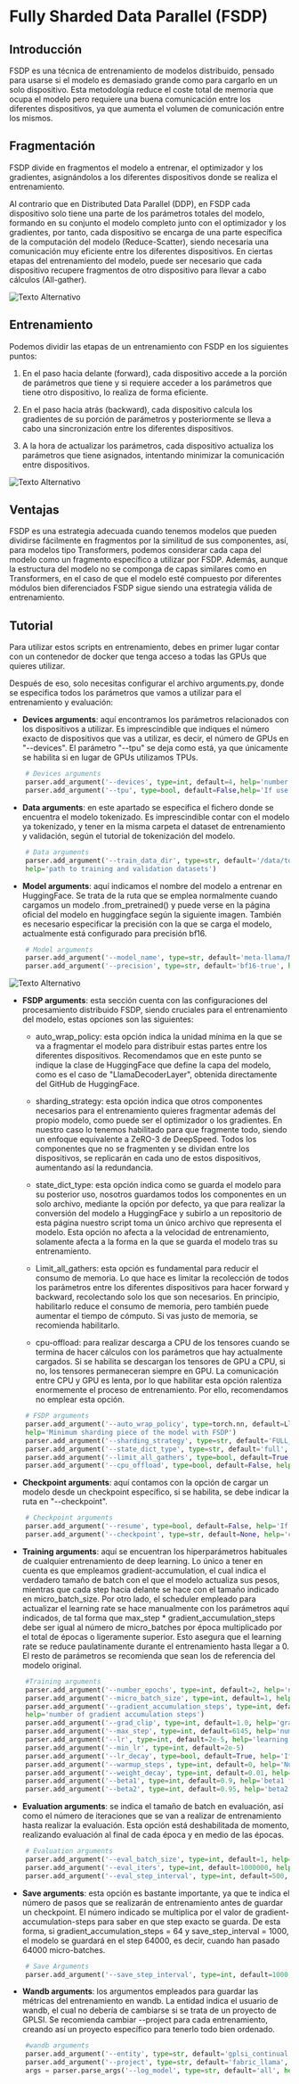# Fully Sharded Data Parallel (FSDP)

## Introducción

FSDP es una técnica de entrenamiento de modelos distribuido, pensado para usarse si el modelo es demasiado grande como para cargarlo en un solo dispositivo. Esta metodología reduce el coste total de memoria que ocupa el modelo pero requiere una buena comunicación entre los diferentes dispositivos, ya que aumenta el volumen de comunicación entre los mismos.

## Fragmentación

FSDP divide en fragmentos el modelo a entrenar, el optimizador y los gradientes, asignándolos a los diferentes dispositivos donde se realiza el entrenamiento. 

Al contrario que en Distributed Data Parallel (DDP), en FSDP cada dispositivo solo tiene una parte de los parámetros totales del modelo, formando en su conjunto el modelo completo junto con el optimizador y los gradientes, por tanto, cada dispositivo se encarga de una parte específica de la computación del modelo (Reduce-Scatter), siendo necesaria una comunicación muy eficiente entre los diferentes dispositivos. En ciertas etapas del entrenamiento del modelo, puede ser necesario que cada dispositivo recupere fragmentos de otro dispositivo para llevar a cabo cálculos (All-gather).

![Texto Alternativo](https://github.com/gplsi/Wiki/blob/main/.static/images/fsdp_sharding.png)  <!-- Source: https://pytorch.org/tutorials/intermediate/FSDP_tutorial.html -->


## Entrenamiento

Podemos dividir las etapas de un entrenamiento con FSDP en los siguientes puntos:

1. En el paso hacia delante (forward), cada dispositivo accede a la porción de parámetros que tiene y si requiere acceder a los parámetros que tiene otro dispositivo, lo realiza de forma eficiente.

2. En el paso hacia atrás (backward), cada dispositivo calcula los gradientes de su porción de parámetros y posteriormente se lleva a cabo una sincronización entre los diferentes dispositivos.

3. A la hora de actualizar los parámetros, cada dispositivo actualiza los parámetros que tiene asignados, intentando minimizar la comunicación entre dispositivos.

![Texto Alternativo](https://github.com/gplsi/Wiki/blob/main/.static/images/fsdp_workflow.png)  <!-- Source: https://pytorch.org/tutorials/intermediate/FSDP_tutorial.html -->

## Ventajas

FSDP es una estrategia adecuada cuando tenemos modelos que pueden dividirse fácilmente en fragmentos por la similitud de sus componentes, así, para modelos tipo Transformers, podemos considerar cada capa del modelo como un fragmento específico a utilizar por FSDP. Además, aunque la estructura del modelo no se componga de capas similares como en Transformers, en el caso de que el modelo esté compuesto por diferentes módulos bien diferenciados FSDP sigue siendo una estrategia válida de entrenamiento.

## Tutorial

Para utilizar estos scripts en entrenamiento, debes en primer lugar contar con un contenedor de docker que tenga acceso a todas las GPUs que quieres utilizar.

Después de eso, solo necesitas configurar el archivo arguments.py, donde se especifica todos los parámetros que vamos a utilizar para el entrenamiento y evaluación:

- **Devices arguments**: aquí encontramos los parámetros relacionados con los dispositivos a utilizar. Es imprescindible que indiques el número exacto de dispositivos que vas a utilizar, es decir, el número de GPUs en "--devices". El parámetro "--tpu" se deja como está, ya que únicamente se habilita si en lugar de GPUs utilizamos TPUs.

```python
    # Devices arguments
    parser.add_argument('--devices', type=int, default=4, help='number of devices to use')
    parser.add_argument('--tpu', type=bool, default=False,help='If use TPU')
```

-  **Data arguments**: en este apartado se especifica el fichero donde se encuentra el modelo tokenizado. Es imprescindible contar con el modelo ya tokenizado, y tener en la misma carpeta el dataset de entrenamiento y validación, según el tutorial de tokenización del modelo.

```python    
    # Data arguments
    parser.add_argument('--train_data_dir', type=str, default='/data/tokenized_datasets_miquel_TTL',
    help='path to training and validation datasets')
```

-  **Model arguments**: aquí indicamos el nombre del modelo a entrenar en HuggingFace. Se trata de la ruta que se emplea normalmente cuando cargamos un modelo .from_pretrained() y puede verse en la página oficial del modelo en huggingface según la siguiente imagen. También es necesario especificar la precisión con la que se carga el modelo, actualmente está configurado para precisión bf16.

```python    
    # Model arguments
    parser.add_argument('--model_name', type=str, default='meta-llama/Meta-Llama-3-8B', help='name of the model')
    parser.add_argument('--precision', type=str, default='bf16-true', help='Precision for the loaded model')
```    

![Texto Alternativo](https://github.com/gplsi/Wiki/blob/main/.static/images/nombre_modelo.png)  <!-- Source: https://pytorch.org/tutorials/intermediate/FSDP_tutorial.html -->


-  **FSDP arguments**: esta sección cuenta con las configuraciones del procesamiento distribuido FSDP, siendo cruciales para el entrenamiento del modelo, estas opciones son las siguientes:
    
    - auto_wrap_policy: esta opción indica la unidad mínima en la que se va a fragmentar el modelo para distribuir estas partes entre los diferentes dispositivos. Recomendamos que en este punto se indique la clase de HuggingFace que define la capa del modelo, como es el caso de "LlamaDecoderLayer", obtenida directamente del GitHub de HuggingFace.

    - sharding_strategy: esta opción indica que otros componentes necesarios para el entrenamiento quieres fragmentar además del propio modelo, como puede ser el optimizador o los gradientes. En nuestro caso lo tenemos habilitado para que fragmente todo, siendo un enfoque equivalente a ZeRO-3 de DeepSpeed. Todos los componentes que no se fragmenten y se dividan entre los dispositivos, se replicarán en cada uno de estos dispositivos, aumentando así la redundancia.
 
    - state_dict_type: esta opción indica como se guarda el modelo para su posterior uso, nosotros guardamos todos los componentes en un solo archivo, mediante la opción por defecto, ya que para realizar la conversión del modelo a HuggingFace y subirlo a un repositorio de esta página nuestro script toma un único archivo que representa el modelo. Esta opción no afecta a la velocidad de entrenamiento, solamente afecta a la forma en la que se guarda el modelo tras su entrenamiento.
 
    - Limit_all_gathers: esta opción es fundamental para reducir el consumo de memoria. Lo que hace es limitar la recolección de todos los parámetros entre los diferentes dispositivos para hacer forward y backward, recolectando solo los que son necesarios. En principio, habilitarlo reduce el consumo de memoria, pero también puede aumentar el tiempo de cómputo. Si vas justo de memoria, se recomienda habilitarlo.
 
    - cpu-offload: para realizar descarga a CPU de los tensores cuando se termina de hacer cálculos con los parámetros que hay actualmente cargados. Si se habilita se descargan los tensores de GPU a CPU, si no, los tensores permaneceran siempre en GPU. La comunicación entre CPU y GPU es lenta, por lo que habilitar esta opción ralentiza enormemente el proceso de entrenamiento. Por ello, recomendamos no emplear esta opción.

```python    
    # FSDP arguments
    parser.add_argument('--auto_wrap_policy', type=torch.nn, default=LlamaDecoderLayer,
    help='Minimum sharding piece of the model with FSDP')
    parser.add_argument('--sharding_strategy', type=str, default='FULL_SHARD', help='Sharding strategy to use')
    parser.add_argument('--state_dict_type', type=str, default='full', help='State dict type to save')
    parser.add_argument('--limit_all_gathers', type=bool, default=True, help='Limit all gathers')
    parser.add_argument('--cpu_offload', type=bool, default=False, help='Tensor ofload to CPU during training')
```

 - **Checkpoint arguments**: aquí contamos con la opción de cargar un modelo desde un checkpoint específico, si se habilita, se debe indicar la ruta en "--checkpoint".
```python    
    # Checkpoint arguments
    parser.add_argument('--resume', type=bool, default=False, help='If resume load from checkpoint')
    parser.add_argument('--checkpoint', type=str, default=None, help='checkpoint route for resume')
``` 


 - **Training arguments**: aquí se encuentran los hiperparámetros habituales de cualquier entrenamiento de deep learning. Lo único a tener en cuenta es que empleamos gradient-accumulation, el cual indica el verdadero tamaño de batch con el que el modelo actualiza sus pesos, mientras que cada step hacia delante se hace con el tamaño indicado en micro_batch_size. Por otro lado, el scheduler empleado para actualizar el learning rate se hace manualmente con los parámetros aquí indicados, de tal forma que max_step * gradient_accumulation_steps debe ser igual al número de micro_batches por época multiplicado por el total de épocas o ligeramente superior. Esto asegura que el learning rate se reduce paulatinamente durante el entrenamiento hasta llegar a 0. El resto de parámetros se recomienda que sean los de referencia del modelo original.

```python    
    #Training arguments
    parser.add_argument('--number_epochs', type=int, default=2, help='number of epochs to train')
    parser.add_argument('--micro_batch_size', type=int, default=1, help='size of each data batch')
    parser.add_argument('--gradient_accumulation_steps', type=int, default=64,
    help='number of gradient accumulation steps')
    parser.add_argument('--grad_clip', type=int, default=1.0, help='gradient clipping')
    parser.add_argument('--max_step', type=int, default=6145, help='number of gradients accumulations performed')
    parser.add_argument('--lr', type=int, default=2e-5, help='learning rate for the entire model')
    parser.add_argument('--min_lr', type=int, default=2e-5)
    parser.add_argument('--lr_decay', type=bool, default=True, help='If the learning rate decay')
    parser.add_argument('--warmup_steps', type=int, default=0, help='Number of initial steps for warmup')
    parser.add_argument('--weight_decay', type=int, default=0.01, help='weight decay', default=0.01)
    parser.add_argument('--beta1', type=int, default=0.9, help='beta1 for adam')
    parser.add_argument('--beta2', type=int, default=0.95, help='beta2 for adam')
``` 

 - **Evaluation arguments**: se indica el tamaño de batch en evaluación, así como el número de iteraciones que se van a realizar de entrenamiento hasta realizar la evaluación. Esta opción está deshabilitada de momento, realizando evaluación al final de cada época y en medio de las épocas.

```python    
    # Evaluation arguments
    parser.add_argument('--eval_batch_size', type=int, default=1, help='size of each data batch')
    parser.add_argument('--eval_iters', type=int, default=1000000, help='number of iterations to evaluate')
    parser.add_argument('--eval_step_interval', type=int, default=500, help='number of iterations to evaluate')
```

 - **Save arguments**: esta opción es bastante importante, ya que te indica el número de pasos que se realizarán de entrenamiento antes de guardar un checkpoint. El número indicado se multiplica por el valor de gradient-accumulation-steps para saber en que step exacto se guarda. De esta forma, si gradient_accumulation_steps = 64 y save_step_interval = 1000, el modelo se guardará en el step 64000, es decir, cuando han pasado 64000 micro-batches.

```python    
    # Save Arguments
    parser.add_argument('--save_step_interval', type=int, default=1000, help='number of iterations to save')
```

 - **Wandb arguments**: los argumentos empleados para guardar las métricas del entrenamiento en wandb. La entidad indica el usuario de wandb, el cual no debería de cambiarse si se trata de un proyecto de GPLSI. Se recomienda cambiar --project para cada entrenamiento, creando así un proyecto específico para tenerlo todo bien ordenado.

```python    
    #wandb arguments
    parser.add_argument('--entity', type=str, default='gplsi_continual', help='wandb organization entity')
    parser.add_argument('--project', type=str, default='fabric_llama', help='wandb project name')  
    args = parser.parse_args('--log_model', type=str, default='all', help='log model')
```
